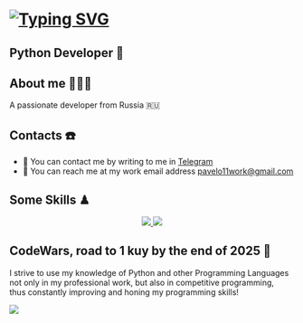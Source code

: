 [![Typing SVG](https://readme-typing-svg.demolab.com?font=Inter&weight=800&size=31&duration=2300&pause=500&color=91FF89&random=false&width=550&lines=Hi+there+!+%F0%9F%91%8B%F0%9F%8F%BB;Welcome+to+my+GitHub.;My+name+is+Pavel%2C+Python+Dev+%F0%9F%91%A8%F0%9F%8F%BC%E2%80%8D%F0%9F%92%BB)](https://git.io/typing-svg)
========================

Python Developer 🐍
---------------------------------------------------------------------------------------

## About me 🙆🏼‍♂️
A passionate developer from Russia 🇷🇺

## Contacts ☎️
*  📲 You can contact me by writing to me in [Telegram](https://t.me/pavelO11)
*  📩 You can reach me at my work email address [pavelo11work@gmail.com](mailto:pavelo11work@gmail.com)

## Some Skills ♟
<p align="center">
  <a href="https://skillicons.dev">
    <img src="https://skillicons.dev/icons?i=python,ts,js,react,nextjs,postgres,nginx,bootstrap,sass,tailwind,github" />
    <img src="https://skillicons.dev/icons?i=postman,docker,notion,vscode,pycharm,webstorm,figma" />
  </a>
</p>

## CodeWars, road to 1 kuy by the end of 2025 🏅
I strive to use my knowledge of Python and other Programming Languages not only in my professional work, but also in competitive programming,<br> thus constantly improving and honing my programming skills!
<p>
   <img src="https://www.codewars.com/users/Pavel%20O1/badges/large" />
</p>
